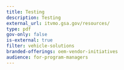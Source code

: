 ```yaml
---
title: Testing
description: Testing
external_url: itvmo.gsa.gov/resources/
type: pdf
gov-only: false
is-external: true
filter: vehicle-solutions
branded-offerings: oem-vendor-initiatives
audience: for-program-managers
---
```

